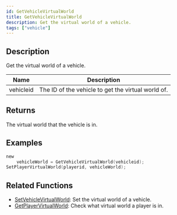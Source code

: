 ```yaml
---
id: GetVehicleVirtualWorld
title: GetVehicleVirtualWorld
description: Get the virtual world of a vehicle.
tags: ["vehicle"]
---
```


## Description

Get the virtual world of a vehicle.

| Name      | Description                                        |
| --------- | -------------------------------------------------- |
| vehicleid | The ID of the vehicle to get the virtual world of. |

## Returns

The virtual world that the vehicle is in.

## Examples

```c
new
	vehicleWorld = GetVehicleVirtualWorld(vehicleid);
SetPlayerVirtualWorld(playerid, vehicleWorld);
```

## Related Functions

- [SetVehicleVirtualWorld](SetVehicleVirtualWorld.md): Set the virtual world of a vehicle.
- [GetPlayerVirtualWorld](GetPlayerVirtualWorld.md): Check what virtual world a player is in.
